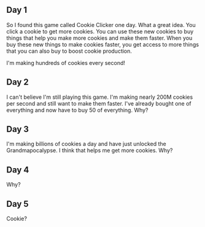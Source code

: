 ## Day 1

So I found this game called Cookie Clicker one day. What a great idea. You click a cookie to get more cookies. You can use these new cookies to buy things that help you make more cookies and make them faster. When you buy these new things to make cookies faster, you get access to more things that you can also buy to boost cookie production.

I'm making hundreds of cookies every second!

## Day 2

I can't believe I'm still playing this game. I'm making nearly 200M cookies per second and still want to make them faster. I've already bought one of everything and now have to buy 50 of everything. Why?

## Day 3

I'm making billions of cookies a day and have just unlocked the Grandmapocalypse. I think that helps me get more cookies. Why?

## Day 4

Why?

## Day 5

Cookie?